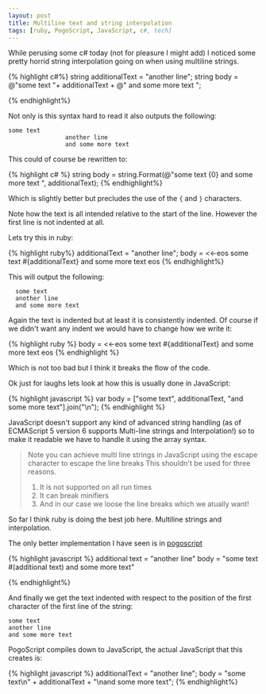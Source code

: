 ```yaml
---
layout: post
title: Multiline text and string interpolation
tags: [ruby, PogoScript, JavaScript, c#, tech]
---
```


While perusing some c# today (not for pleasure I might add) I noticed some pretty horrid string interpolation going on when using multiline strings.

{% highlight c#%}
  string additionalText = "another line";
  string body = @"some text
                "+ additionalText + @"
                and some more text
                ";

{% endhighlight%}

Not only is this syntax hard to read it also outputs the following:

    some text
                    another line
                    and some more text

This could of course be rewritten to:

{% highlight c# %}
  string body = string.Format(@"some text
                {0}
                and some more text
                ", additionalText);
{% endhighlight%}

Which is slightly better but precludes the use of the `{` and `}` characters.


Note how the text is all intended relative to the start of the line. However the first line is not indented at all.

Lets try this in ruby:

{% highlight ruby%}
  additionalText = "another line";
  body = <<-eos
    some text
    #{additionalText}
    and some more text
  eos
{% endhighlight%}

This will output the following:

      some text
      another line
      and some more text

Again the text is indented but at least it is consistently indented. Of course if we didn't want any indent we would have to change how we write it:

{% highlight ruby %}
  body = <<-eos
some text
#{additionalText}
and some more text
  eos
{% endhighlight %}

Which is not too bad but I think it breaks the flow of the code.

Ok just for laughs lets look at how this is usually done in JavaScript:

{% highlight javascript %}
  var body = ["some text",
             additionalText,
            "and some more text"].join("\n");
{% endhighlight %}

JavaScript doesn't support any kind of advanced string handling (as of ECMAScript 5 version 6 supports Multi-line strings and Interpolation!) so to make it readable we have to handle it using the array syntax.

> Note you can achieve multi line strings in JavaScript using the escape character to escape the line breaks
> This shouldn't be used for three reasons.
>
> 1. It is not supported on all run times
> 2. It can break minifiers
> 3. And in our case we loose the line breaks which we atually want!

So far I think ruby is doing the best job here. Multiline strings and interpolation.

The only better implementation I have seen is in [pogoscript](http://www.pogoscript.org)

{% highlight javascript %}
additional text = "another line"
body = "some text
        #(additional text)
        and some more text"

{% endhighlight%}

And finally we get the text indented with respect to the position of the first character of the first line of the string:


    some text
    another line
    and some more text

PogoScript compiles down to JavaScript, the actual JavaScript that this creates is:

{% highlight javascript %}
additionalText = "another line";
body = "some text\n" + additionalText + "\nand some more text";
{% endhighlight%}

